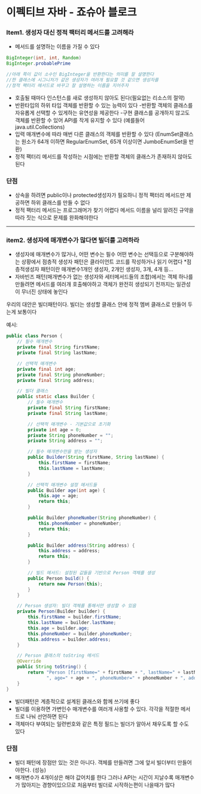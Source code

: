# 이펙티브 자바 - 죠슈아 블로크

### Item1. 생성자 대신 정적 팩터리 메서드를 고려해라

- 메서드를 설명하는 이름을 가질 수 있다

```java
BigInteger(int, int, Random)
BigInteger.probablePrime

//아래 쪽이 값이 소수인 BigInteger을 반환한다는 의미를 잘 설명한다
//한 클래스에 시그니처가 같은 생성자가 여러개 필요할 것 같으면 생성자를 
//정적 팩터리 메서드로 바꾸고 잘 설명하는 이름을 지어주자
```

- 호출될 때마다 인스턴스를 새로 생성하지 않아도 된다(필요없는 리소스의 절약)
- 반환타입의 하위 타입 객체를 반환할 수 있는 능력이 있다
-반환할 객체의 클래스를 자유롭게 선택할 수 있게하는 유연성을 제공한다
-구현 클래스를 공개하지 않고도 객체를 반환할 수 있어 API를 작게 유지할 수 있다
  (예를들어 java.util.Collections)
- 입력 매개변수에 따라 매번 다른 클래스의 객체를 반환할 수 있다
(EnumSet클래스는 원소가 64개 이하면 RegularEnumSet, 65개 이상이면 JumboEnumSet을 반환)
- 정적 팩터리 메서드를 작성하는 시점에는 반환할 객체의 클래스가 존재하지 않아도 된다

### 단점

- 상속을 하려면 public이나 protected생성자가 필요하니 정적 팩터리 메서드만 제공하면 하위 클래스를 만들 수 없다
- 정적 팩터리 메서드는 프로그래머가 찾기 어렵다
메서드 이름을 널리 알려진 규약을 따라 짓는 식으로 문제를 완화해야한다

---

### item2. 생성자에 매개변수가 많다면 빌더를 고려하라

- 생성자에 매개변수가 많거나, 어떤 변수는 필수 어떤 변수는 선택등으로 구분해야하는 상황에서 점층적 생성자 패턴은 클라이언트 코드를 작성하거나 읽기 어렵다
*점층적생성자 패턴이란 매개변수1개인 생성자, 2개인 생성자, 3개, 4개 등…
- 자바빈즈 패턴(매개변수가 없는 생성자와 세터메서드들의 조합)에서는 객체 하나를 만들려면 메서드를 여러개 호출해야하고 객체가 완전히 생성되기 전까지는 일관성이 무너진 상태에 놓인다

우리의 대안은 빌더패턴이다. 빌더는 생성할 클래스 안에 정적 멤버 클래스로 만들어 두는게 보통이다

예시:

```java
public class Person {
    // 필수 매개변수
    private final String firstName;
    private final String lastName;

    // 선택적 매개변수
    private final int age;
    private final String phoneNumber;
    private final String address;

    // 빌더 클래스
    public static class Builder {
        // 필수 매개변수
        private final String firstName;
        private final String lastName;

        // 선택적 매개변수 - 기본값으로 초기화
        private int age = 0;
        private String phoneNumber = "";
        private String address = "";

        // 필수 매개변수만을 받는 생성자
        public Builder(String firstName, String lastName) {
            this.firstName = firstName;
            this.lastName = lastName;
        }

        // 선택적 매개변수 설정 메서드들
        public Builder age(int age) {
            this.age = age;
            return this;
        }

        public Builder phoneNumber(String phoneNumber) {
            this.phoneNumber = phoneNumber;
            return this;
        }

        public Builder address(String address) {
            this.address = address;
            return this;
        }

        // 빌드 메서드: 설정된 값들을 기반으로 Person 객체를 생성
        public Person build() {
            return new Person(this);
        }
    }

    // Person 생성자: 빌더 객체를 통해서만 생성할 수 있음
    private Person(Builder builder) {
        this.firstName = builder.firstName;
        this.lastName = builder.lastName;
        this.age = builder.age;
        this.phoneNumber = builder.phoneNumber;
        this.address = builder.address;
    }

    // Person 클래스의 toString 메서드
    @Override
    public String toString() {
        return "Person [firstName=" + firstName + ", lastName=" + lastName +
               ", age=" + age + ", phoneNumber=" + phoneNumber + ", address=" + address + "]";
    }
}

```

- 빌더패턴은 계층적으로 설계된 클래스와 함께 쓰기에 좋다
- 빌더를 이용하면 가변인수 매개변수를 여러개 사용할 수 있다. 각각을 적절한 메서드로 나눠 선언하면 된다
- 객체마다 부여되는 일련번호와 같은 특정 필드는 빌더가 알아서 채우도록 할 수도 있다

### 단점

- 빌더 패턴에 장점만 있는 것은 아니다. 객체를 만들려면 그에 앞서 빌더부터 만들어야한다. (성능)
- 매개변수가 4개이상은 해야 값어치를 한다
그러나 API는 시간이 지날수록 매개변수가 많아지는 경향이있으므로 처음부터 빌더로 시작하는편이 나을때가 많다